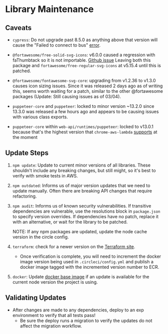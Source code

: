 # Library Maintenance

## Caveats
- `cypress`: Do not upgrade past 8.5.0 as anything above that version will cause the "Failed to connect to bus" [error](https://trello.com/c/iuq0gJ6P/1008-ci-error-failed-to-connect-to-the-bus). 

- `@fortawesome/free-solid-svg-icons`: v6.0.0 caused a regression with faThumbtack so it is not importable. [Github issue](https://github.com/FortAwesome/Font-Awesome/issues/18661) Leaving both this package and `fortawesome/free-regular-svg-icons` at v5.15.4 until this is patched.

- `@fortawesome/fontawesome-svg-core`: upgrading from v1.2.36 to v1.3.0 causes icon sizing issues. Since it was released 2 days ago as of writing this, seems worth waiting for a patch, similar to the other @fortawesome packages (Update: Still causing issues as of 03/04).

- `puppeteer-core` and `puppeteer`: locked to minor version ~13.2.0 since 13.3.0 was released a few hours ago and appears to be causing issues with various class exports.

- `puppeteer-core` within `web-api/runtimes/puppeteer`: locked to v13.0.1 because that's the highest version that `chrome-aws-lambda` [supports](https://github.com/alixaxel/chrome-aws-lambda/issues/254) at the moment

## Update Steps

1. `npm update`: Update to current minor versions of all libraries. These shouldn't include any breaking changes, but still might, so it's best to verify with smoke tests in AWS.

2. `npm outdated`: Informs us of major version updates that we need to update manually. Often there are breaking API changes that require refactoring.

3. `npm audit`: Informs us of known security vulnerabilities. If transitive dependencies are vulnerable, use the resolutions block in `package.json` to specify version overrides. 
If dependencies have no patch, replace it with an alternative, or wait for the library to be patched.

    NOTE: If any npm packages are updated, update the node cache version in the circle config. 

3. `terraform`: check for a newer version on the [Terraform site](https://www.terraform.io/downloads).

    - Once verification is complete, you will need to increment the docker image version being used in `.circleci/config.yml` and publish a docker image tagged with the incremented version number to ECR.

4. `docker`: Update [docker base image](https://hub.docker.com/r/cypress/base/tags?page=1&name=14.) if an update is available for the current node version the project is using.

## Validating Updates
-  After changes are made to any dependencies, deploy to an exp environment to verify that all tests pass!
    - Be sure the deploy runs a migration to verify the updates do not affect the migration workflow.

